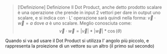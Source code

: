 
>[!Definizione] Definizione
>Il Dot Product, anche detto prodotto scalare è una operazione che prende in input 2 vettori per dare in output uno scalare, e si indica con $\cdot$
>L’ operazione sarà quindi nella forma: $\vec{v}\cdot \vec{w}=a$ dove $a$ è uno scalare.
>Meglio conosciuta come:
> $$\vec{v}\cdot \vec{w} = |\vec{v}|* |\vec{w}|*\cos(\theta)$$

Quando si va ad usare il Dot Product si utilizza l’ angolo più piccolo, e rappresenta la proiezione di un vettore su un altro (il primo sul secondo)
